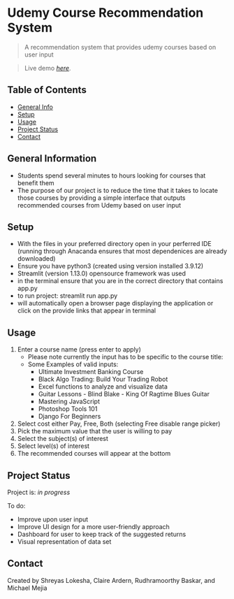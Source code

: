 # Udemy Course Recommendation System

> A recommendation system that provides udemy courses based on user input

> Live demo [_here_](https://drive.google.com/file/d/1uCt-IB1r_5wuRzKycpLvNKY8y-H3cKNo/view?usp=share_link).

## Table of Contents
* [General Info](#general-information)
* [Setup](#setup)
* [Usage](#usage)
* [Project Status](#project-status)
* [Contact](#contact)

## General Information
- Students spend several minutes to hours looking for courses that benefit them
- The purpose of our project is to reduce the time that it takes to locate those courses by providing a simple interface that outputs recommended courses from Udemy based on user input


## Setup
- With the files in your preferred directory open in your perferred IDE (running through Anacanda ensures that most dependenices are already downloaded)
- Ensure you have python3 (created using version installed 3.9.12)
- Streamlit (version 1.13.0) opensource framework was used
- in the terminal ensure that you are in the correct directory that contains app.py
- to run project: streamlit run app.py
- will automatically open a browser page displaying the application or click on the provide links that appear in terminal


## Usage
1. Enter a course name (press enter to apply)
    - Please note currently the input has to be specific to the course title:
    - Some Examples of valid inputs:
       - Ultimate Investment Banking Course
       - Black Algo Trading: Build Your Trading Robot
       - Excel functions to analyze and visualize data
       - Guitar Lessons - Blind Blake - King Of Ragtime Blues Guitar
       - Mastering JavaScript
       - Photoshop Tools 101
       - Django For Beginners
2. Select cost either Pay, Free, Both (selecting Free disable range picker)
3. Pick the maximum value that the user is willing to pay
4. Select the subject(s) of interest
5. Select level(s) of interest
6. The recommended courses will appear at the bottom


## Project Status
Project is: _in progress_


To do:
- Improve upon user input
- Improve UI design for a more user-friendly approach
- Dashboard for user to keep track of the suggested returns
- Visual representation of data set


## Contact
Created by Shreyas Lokesha, Claire Ardern, Rudhramoorthy Baskar, and Michael Mejia

